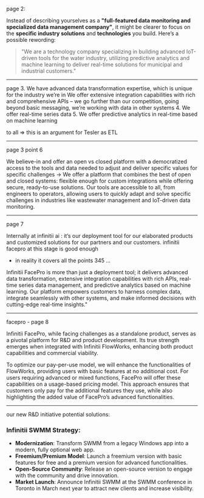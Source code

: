 
page 2:

Instead of describing yourselves as a **"full-featured data monitoring and specialized data management company"**, it might be clearer to focus on the **specific industry solutions** and **technologies** you build. Here’s a possible rewording:

> "We are a technology company specializing in building advanced IoT-driven tools for the water industry, utilizing predictive analytics and machine learning to deliver real-time solutions for municipal and industrial customers."


-------------
page 3.
We have advanced data transformation expertise,
which is unique for the industry we’re in 
We offer extensive integration capabilities with
rich and comprehensive APIs – we go further than
our competition, going beyond basic messaging,
we’re working with data in other systems
4. We offer real-time series data
5. We offer predictive analytics in real-time based on
machine learning

to all => this is an argument for Tesler as ETL

-------------
page 3 point 6 

We believe-in and offer an open vs closed platform
with a democratized access to the tools and data
needed to adjust and deliver specific values for
specific challenges
-> 
We offer a platform that combines the best of open and closed systems: flexible enough for custom integrations while offering secure, ready-to-use solutions. Our tools are accessible to all, from engineers to operators, allowing users to quickly adapt and solve specific challenges in industries like wastewater management and IoT-driven data monitoring.


--------
page 7

Internally at infinitii ai : it’s our deployment tool for our elaborated products and
customized solutions for our partners and our customers. infinitii facepro at this
stage is good enough
- in reality it covers all the points 345 ...

Infinitii FacePro is more than just a deployment tool; it delivers advanced data transformation, extensive integration capabilities with rich APIs, real-time series data management, and predictive analytics based on machine learning. Our platform empowers customers to harness complex data, integrate seamlessly with other systems, and make informed decisions with cutting-edge real-time insights."

---
facepro  - page 8

Infinitii FacePro, while facing challenges as a standalone product, serves as a pivotal platform for R&D and product development. Its true strength emerges when integrated with Infinitii FlowWorks, enhancing both product capabilities and commercial viability.

To optimize our pay-per-use model, we will enhance the functionalities of FlowWorks, providing users with basic features at no additional cost. For users requiring advanced or mixed functions, FacePro will offer these capabilities on a usage-based pricing model. This approach ensures that customers only pay for the additional features they use, while also highlighting the added value of FacePro’s advanced functionalities.

---------
our new R&D initiative potential solutions:
### Infinitii SWMM Strategy:

- **Modernization**: Transform SWMM from a legacy Windows app into a modern, fully optional web app.
- **Freemium/Premium Model**: Launch a freemium version with basic features for free and a premium version for advanced functionalities.
- **Open-Source Community**: Release an open-source version to engage with the community and drive innovation.
- **Market Launch**: Announce Infinitii SWMM at the SWMM conference in Toronto in March next year to attract new clients and increase visibility.